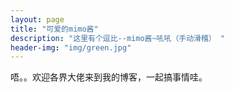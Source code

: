 ```yaml
---
layout: page
title: "可爱的mimo酱"
description: "这里有个逗比--mimo酱~吼吼（手动滑稽） "
header-img: "img/green.jpg"
---
```


唔。。欢迎各界大佬来到我的博客，一起搞事情哇。
